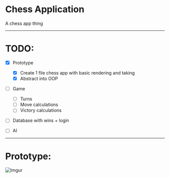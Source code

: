 # Chess Application
A chess app thing

***

# TODO:
- [x] Prototype
	- [x] Create 1 file chess app with basic rendering and taking
	- [x] Abstract into OOP

- [ ] Game
	- [ ] Turns
	- [ ] Move calculations
	- [ ] Victory calculations

- [ ] Database with wins + login

- [ ] AI

***
# Prototype:
![Imgur](https://i.imgur.com/mK8OsH0.png)
